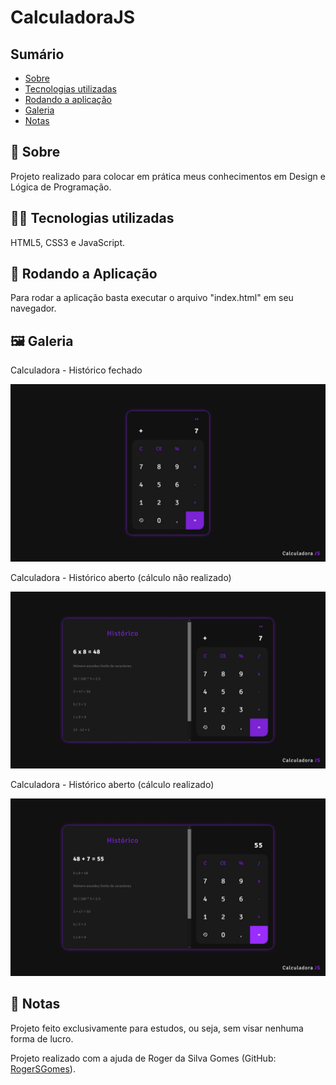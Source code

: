 <h1>CalculadoraJS</h1>
  <h2>Sumário</h2>
    <ul>
      <li><a href="#sobre">Sobre</a></li>
      <li><a href="#tecnologias">Tecnologias utilizadas</a></li>
      <li><a href="#instalacao">Rodando a aplicação</a></li>
      <li><a href="#galeria">Galeria</a></li>
      <li><a href="#nota">Notas</a></li>
    </ul>    
  <h2 id='sobre'>💬 Sobre</h2>
  Projeto realizado para colocar em prática meus conhecimentos em Design e Lógica de Programação.
  
  <h2 id='tecnologias'>👨‍💻 Tecnologias utilizadas</h2>
  HTML5, CSS3 e JavaScript.
  
  <h2 id='instalacao'>🚀 Rodando a Aplicação</h2>  
  Para rodar a aplicação basta executar o arquivo "index.html" em seu navegador.

  <h2 id='galeria'>🖼 Galeria</h2> 
  <p>Calculadora - Histórico fechado</p>
  <img src="./github/Galeria1.jpg" alt="Galeria 1" />
  <p>Calculadora - Histórico aberto (cálculo não realizado)</p>
  <img src="./github/Galeria2.jpg" alt="Galeria 2" />
  <p>Calculadora - Histórico aberto (cálculo realizado)</p>
  <img src="./github/Galeria3.jpg" alt="Galeria 3" />
  
  <h2 id='nota'>📃 Notas</h2>
  <p>Projeto feito exclusivamente para estudos, ou seja, sem visar nenhuma forma de lucro.</p>
  <p>Projeto realizado com a ajuda de Roger da Silva Gomes (GitHub: <a href="https://github.com/RogerSGomes/">RogerSGomes</a>).</p>
  
